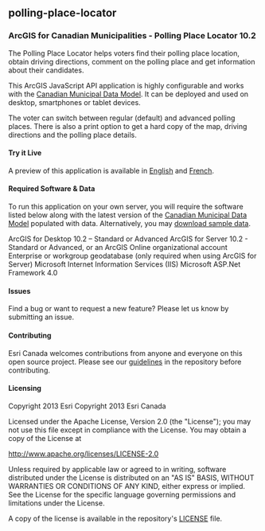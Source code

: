 ## polling-place-locator
### ArcGIS for Canadian Municipalities - Polling Place Locator 10.2

The Polling Place Locator helps voters find their polling place location, obtain driving directions, comment on the polling place and get information about their candidates.

This ArcGIS JavaScript API application is highly configurable and works with the [Canadian Municipal Data Model](http://www.arcgis.com/home/item.html?id=0487111bd16a4c2ca757687d588aa783 "Download the Data Model"). It can be deployed and used on desktop, smartphones or tablet devices.

The voter can switch between regular (default) and advanced polling places.  There is also a print option to get a hard copy of the map, driving directions and the polling place details.

#### Try it Live

A preview of this application is available in [English](http://apps.esri.ca/pollingplacelocator/ "Try it live") and [French](http://apps.esri.ca/pollingplacelocator/fr "Essayer l'application en français").

#### Required Software & Data
To run this application on your own server, you will require the software listed below along with the latest version of the [Canadian Municipal Data Model](http://www.arcgis.com/home/item.html?id=0487111bd16a4c2ca757687d588aa783 "Download the Data Model") populated with data. Alternatively, you may [download sample data](http://www.arcgis.com/home/item.html?id=7e8d018c531b4ec7a2ca70e56d6ed9b2).

ArcGIS for Desktop 10.2 – Standard or Advanced
ArcGIS for Server 10.2 - Standard or Advanced, or an ArcGIS Online organizational account
Enterprise or workgroup geodatabase (only required when using ArcGIS for Server)
Microsoft Internet Information Services (IIS)
Microsoft ASP.Net Framework 4.0

#### Issues

Find a bug or want to request a new feature? Please let us know by submitting an issue.
#### Contributing

Esri Canada welcomes contributions from anyone and everyone on this open source project. Please see our [guidelines](../master/Contributing.md) in the repository before contributing.

#### Licensing
Copyright 2013 Esri
Copyright 2013 Esri Canada

Licensed under the Apache License, Version 2.0 (the "License"); you may not use this file except in compliance with the License. You may obtain a copy of the License at

http://www.apache.org/licenses/LICENSE-2.0

Unless required by applicable law or agreed to in writing, software distributed under the License is distributed on an "AS IS" BASIS, WITHOUT WARRANTIES OR CONDITIONS OF ANY KIND, either express or implied. See the License for the specific language governing permissions and limitations under the License.

A copy of the license is available in the repository's [LICENSE](../master/LICENSE) file.